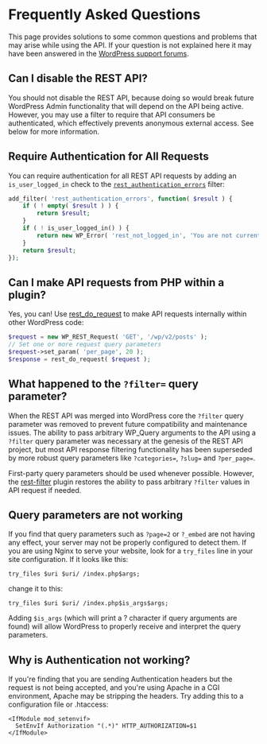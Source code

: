 # Frequently Asked Questions

This page provides solutions to some common questions and problems that may arise while using the API. If your question is not explained here it may have been answered in the [WordPress support forums](https://wordpress.org/support/topic-tag/rest-api).


## Can I disable the REST API?

You should not disable the REST API, because doing so would break future WordPress Admin functionality that will depend on the API being active. However, you may use a filter to require that API consumers be authenticated, which effectively prevents anonymous external access. See below for more information.


## Require Authentication for All Reque&#8203;sts

You can require authentication for all REST API requests by adding an `is_user_logged_in` check to the [`rest_authentication_errors`](https://developer.wordpress.org/reference/hooks/rest_authentication_errors/) filter:

```php
add_filter( 'rest_authentication_errors', function( $result ) {
    if ( ! empty( $result ) ) {
        return $result;
    }
    if ( ! is_user_logged_in() ) {
        return new WP_Error( 'rest_not_logged_in', 'You are not currently logged in.', array( 'status' => 401 ) );
    }
    return $result;
});
```


## Can I make API requests from PHP within a plugin?

Yes, you can! Use [rest_do_request](https://developer.wordpress.org/reference/functions/rest_do_request/) to make API requests internally within other WordPress code:

```php
$request = new WP_REST_Request( 'GET', '/wp/v2/posts' );
// Set one or more request query parameters
$request->set_param( 'per_page', 20 );
$response = rest_do_request( $request );
```


## What happened to the `?filter=` query parameter?

When the REST API was merged into WordPress core the `?filter` query parameter was removed to prevent future compatibility and maintenance issues. The ability to pass arbitrary WP_Query arguments to the API using a `?filter` query parameter was necessary at the genesis of the REST API project, but most API response filtering functionality has been superseded by more robust query parameters like `?categories=`, `?slug=` and `?per_page=`.

First-party query parameters should be used whenever possible. However, the [rest-filter](https://github.com/wp-api/rest-filter) plugin restores the ability to pass arbitrary `?filter` values in API request if needed.


## Query parameters are not working

If you find that query parameters such as `?page=2` or `?_embed` are not having any effect, your server may not be properly configured to detect them. If you are using Nginx to serve your website, look for a `try_files` line in your site configuration. If it looks like this:

```
try_files $uri $uri/ /index.php$args;
```

change it to this:

```
try_files $uri $uri/ /index.php$is_args$args;
```

Adding `$is_args` (which will print a ? character if query arguments are found) will allow WordPress to properly receive and interpret the query parameters.


## Why is Authentication not working?

If you're finding that you are sending Authentication headers but the request is not being accepted, and you're using Apache in a CGI environment, Apache may be stripping the headers. Try adding this to a configuration file or .htaccess:

```
<IfModule mod_setenvif>
  SetEnvIf Authorization "(.*)" HTTP_AUTHORIZATION=$1
</IfModule>
```

